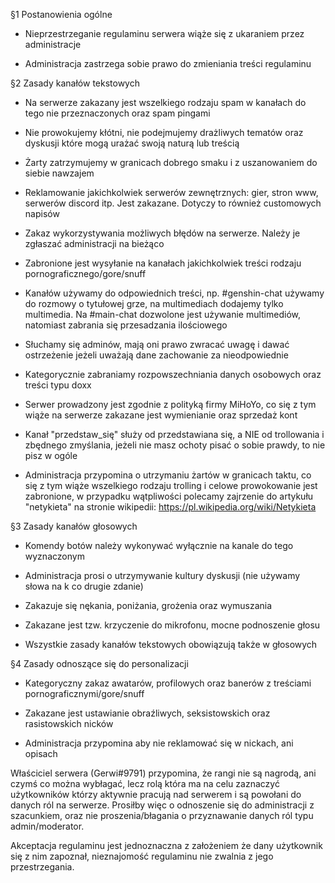 §1 Postanowienia ogólne

- Nieprzestrzeganie regulaminu serwera wiąże się z ukaraniem przez administracje

- Administracja zastrzega sobie prawo do zmieniania treści regulaminu
 
§2 Zasady kanałów tekstowych
 
- Na serwerze zakazany jest wszelkiego rodzaju spam w kanałach do tego nie przeznaczonych oraz spam pingami

- Nie prowokujemy kłótni, nie podejmujemy drażliwych tematów oraz dyskusji które mogą urażać swoją naturą lub treścią

- Żarty zatrzymujemy w granicach dobrego smaku i z uszanowaniem do siebie nawzajem

- Reklamowanie jakichkolwiek serwerów zewnętrznych: gier, stron www, serwerów discord itp. Jest zakazane. Dotyczy to również customowych napisów

- Zakaz wykorzystywania możliwych błędów na serwerze. Należy je zgłaszać administracji na bieżąco

- Zabronione jest wysyłanie na kanałach jakichkolwiek treści rodzaju pornograficznego/gore/snuff

- Kanałów używamy do odpowiednich treści, np. #genshin-chat używamy do rozmowy o tytułowej grze, na multimediach dodajemy tylko multimedia. Na #main-chat dozwolone jest używanie multimediów, natomiast zabrania się przesadzania ilościowego

- Słuchamy się adminów, mają oni prawo zwracać uwagę i dawać ostrzeżenie jeżeli uważają dane zachowanie za nieodpowiednie
 
- Kategorycznie zabraniamy rozpowszechniania danych osobowych oraz treści typu doxx

- Serwer prowadzony jest zgodnie z polityką firmy MiHoYo, co się z tym wiąże na serwerze zakazane jest wymienianie oraz sprzedaż kont

- Kanał "przedstaw_się" służy od przedstawiana się, a NIE od trollowania i zbędnego zmyślania, jeżeli nie masz ochoty pisać o sobie prawdy, to nie pisz w ogóle

- Administracja przypomina o utrzymaniu żartów w granicach taktu, co się z tym wiąże wszelkiego rodzaju trolling i celowe prowokowanie jest zabronione, w przypadku wątpliwości polecamy zajrzenie do artykułu "netykieta" na stronie wikipedii: https://pl.wikipedia.org/wiki/Netykieta
 
§3 Zasady kanałów głosowych

- Komendy botów należy wykonywać wyłącznie na kanale do tego wyznaczonym

- Administracja prosi o utrzymywanie kultury dyskusji (nie używamy słowa na k co drugie zdanie)

- Zakazuje się nękania, poniżania, grożenia oraz wymuszania

- Zakazane jest tzw. krzyczenie do mikrofonu, mocne podnoszenie głosu

- Wszystkie zasady kanałów tekstowych obowiązują także w głosowych


§4 Zasady odnoszące się do personalizacji 

- Kategoryczny zakaz awatarów, profilowych oraz banerów z treściami pornograficznymi/gore/snuff

- Zakazane jest ustawianie obraźliwych, seksistowskich oraz rasistowskich nicków

- Administracja przypomina aby nie reklamować się w nickach, ani opisach

 
Właściciel serwera (Gerwi#9791) przypomina, że rangi nie są nagrodą, ani czymś co można wybłagać, lecz rolą która ma na celu zaznaczyć użytkowników którzy aktywnie pracują nad serwerem i są powołani do danych ról na serwerze. Prosiłby więc o odnoszenie się do administracji z szacunkiem, oraz nie proszenia/błagania o przyznawanie danych ról typu admin/moderator.
 
Akceptacja regulaminu jest jednoznaczna z założeniem że dany użytkownik się z nim zapoznał, nieznajomość regulaminu nie zwalnia z jego przestrzegania.
